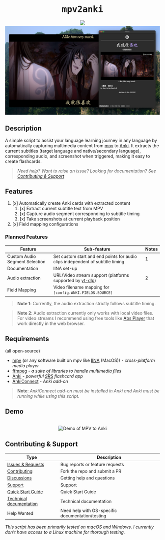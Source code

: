 <div align="center">
<h1 style="font-family: monospace;">mpv2anki</h1>
<a href="https://github.com/alyssabedard/mpv2anki/releases"><img src="https://img.shields.io/github/v/release/alyssabedard/mpv2anki?style=for-the-badge&labelColor=%231C1C1C&color=%23A692E3&logo=github" /></a>
<br>   
<div>
<img src="docs/screenshots/demo3.png" width="1000" alt="Demo of MPV to Anki"/>
</div>   
</div>

## Description
A simple script to assist your language learning journey in any language by automatically capturing multimedia content from [mpv](https://mpv.io/) to [Anki](https://apps.ankiweb.net/).
It extracts the current subtitles (target language and native/secondary language), corresponding audio,
and screenshot when triggered, making it easy to create flashcards.


> _Need help? Want to raise an issue? Looking for documentation? See [Contributing & Support](#contributing--support)_


## Features

1. [x] Automatically create Anki cards with extracted content
   1. [x] Extract current subtitle text from MPV
   2. [x] Capture audio segment corresponding to subtitle timing
   3. [x] Take screenshots at current playback position
2. [x] Field mapping configurations 

### Planned Features

| Feature                        | Sub-feature                                                                                  | Notes |
|--------------------------------|----------------------------------------------------------------------------------------------|-------|
| Custom Audio Segment Selection | Set custom start and end points for audio clips independent of subtitle timing               | 1     |
| Documentation                  | IINA set-up                                                                                  |       |
| Audio extraction               | URL/Video stream support (platforms supported by [yt-dlp](https://github.com/yt-dlp/yt-dlp)) | 2     |
| Field Mapping                  | Video filename mapping for `[config.ANKI.FIELDS.SOURCE]`                                     |       |

> **Note 1**: Currently, the audio extraction strictly follows subtitle
> timing.

> **Note 2**: Audio extraction currently only works with local video files.
> For video streams I recommend using free tools like [Abs Player](https://chromewebstore.google.com/detail/asbplayer-language-learni/hkledmpjpaehamkiehglnbelcpdflcab)
> that work directly in the web browser.

## Requirements
(all open-source)
- [mpv](https://mpv.io/) (or any software built on mpv like [IINA](https://iina.io/) (MacOS)) - _cross-platform media player_
- [ffmpeg](https://ffmpeg.org/) - _a suite of libraries to handle multimedia files_
- [Anki](https://apps.ankiweb.net/) - _powerful [SRS](https://en.wikipedia.org/wiki/Spaced_repetition) flashcard app_
- [AnkiConnect](https://ankiweb.net/shared/info/2055492159) - _Anki add-on_

> **Note**: _AnkiConnect add-on must be installed in Anki and Anki must be running while using this script._


## Demo
<div align="center"><br>
   <img src="docs/screenshots/demo.gif" width="1000" alt="Demo of MPV to Anki"/>
</div>


## Contributing & Support

| Type                                                                 | Description                                      |
|----------------------------------------------------------------------|--------------------------------------------------|
| [Issues & Requests](https://github.com/alyssabedard/mpv2anki/issues) | Bug reports or feature requests                  | 
| [Contributing](.github/CONTRIBUTING.md)                              | Fork the repo and submit a PR                    |
| [Discussions](https://github.com/alyssabedard/mpv2anki/discussions)  | Getting help and questions                       |
| [Support](.github/SUPPORT.md)                                        | Support                                          |
| [Quick Start Guide](docs/quick_start_guide.md)                       | Quick Start Guide                                |
| [Technical documentation](docs/dev)                                  | Technical documentation                          |
| Help Wanted                                                          | Need help with OS-specific documentation/testing |

_This script has been primarily tested on macOS and Windows.  I currently don't have 
access to a Linux machine for thorough testing._



